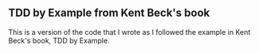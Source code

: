 ## TDD by Example from Kent Beck's book

This is a version of the code that I wrote as I followed the example in Kent Beck's book, TDD by Example.